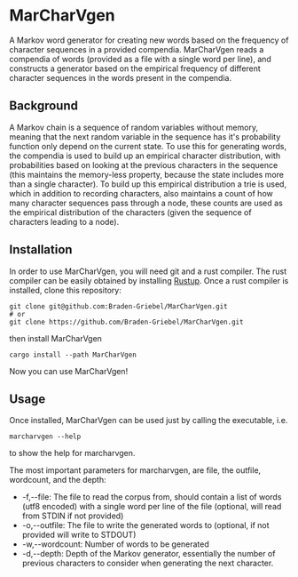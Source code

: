 # MarCharVgen

A Markov word generator for creating new words based on the frequency of character 
sequences in a provided compendia. MarCharVgen reads a compendia of words (provided as a 
file with a single word per line), and constructs a generator based on the empirical 
frequency of different character sequences in the words present in the compendia. 
  
## Background
A Markov chain is a sequence of random variables without memory, meaning that the next 
random variable in the sequence has it's probability function only depend on the 
current state. To use this for generating words, the compendia is used to build up 
an empirical character distribution, with probabilities based on looking at the 
previous characters in the sequence (this maintains the memory-less property, because the 
state includes more than a single character). To build up this empirical distribution 
a trie is used, which in addition to recording characters, also maintains a count 
of how many character sequences pass through a node, these counts are used as the 
empirical distribution of the characters (given the sequence of characters leading to 
a node). 

## Installation
In order to use MarCharVgen, you will need git and a rust compiler. The rust compiler can be easily obtained 
by installing [Rustup](https://www.rust-lang.org/tools/install). Once a rust compiler 
is installed, clone this repository: 
```{shell}
git clone git@github.com:Braden-Griebel/MarCharVgen.git
# or 
git clone https://github.com/Braden-Griebel/MarCharVgen.git
```

then install MarCharVgen

```{shell}
cargo install --path MarCharVgen
```

Now you can use MarCharVgen! 

## Usage 
Once installed, MarCharVgen can be used just by calling the executable, i.e. 

```{shell}
marcharvgen --help
```
to show the help for marcharvgen. 
  
The most important parameters for marcharvgen, are file, the outfile, wordcount, and the depth:
- -f,--file: The file to read the corpus from, should contain a list of words (utf8 encoded) with a single word per 
    line of the file (optional, will read from STDIN if not provided)
- -o,--outfile: The file to write the generated words to (optional, if not provided will write to STDOUT)
- -w,--wordcount: Number of words to be generated
- -d,--depth: Depth of the Markov generator, essentially the number of previous characters 
    to consider when generating the next character.

